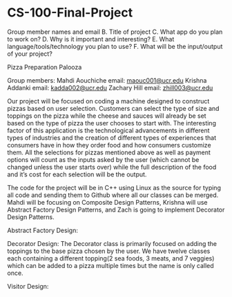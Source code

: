 # CS-100-Final-Project

Group member names and email
B. Title of project
C. What app do you plan to work on?
D. Why is it important and interesting?
E. What language/tools/technology you plan to use?
F. What will be the input/output of your project?


Pizza Preparation Palooza

Group members:
Mahdi Aouchiche    email: maouc001@ucr.edu
Krishna Addanki    email: kadda002@ucr.edu
Zachary Hill        email: zhill003@ucr.edu

   Our project will be focused on coding a machine designed to construct pizzas based on user selection. 
   Customers can select the type of size and toppings on the pizza while the cheese and sauces will already 
   be set based on the type of pizza the user chooses to start with. The interesting factor of this 
   application is the technological advancements in different types of industries and the creation of different 
   types of experiences that consumers have in how they order food and how consumers customize them. All the 
   selections for pizzas mentioned above as well as payment options will count as the inputs asked by the user 
   (which cannot be changed unless the user starts over) while the full description of the food and it’s cost for 
   each selection will be the output.

   The code for the project will be in C++ using Linux as the source for typing all code and sending them to Github 
   where all our classes can be merged. Mahdi will be focusing on Composite Design Patterns, Krishna will use Abstract 
   Factory Design Patterns, and Zach is going to implement Decorator Design Patterns.

   Abstract Factory Design:
   
   
   Decorator Design:
      The Decorator class is primarily focused on adding the toppings to the base pizza chosen by the user. We have twelve classes each containing a different topping(2 sea foods, 3 meats, and 7 veggies) which can be added to a pizza multiple times but the name is only called once.
   
   Visitor Design:
   
   
